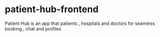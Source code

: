 # patient-hub-frontend
Patient Hub is an app that patients , hospitals and doctors for seamless booking , chat and profiles
